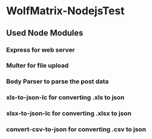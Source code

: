 # WolfMatrix-NodejsTest

## Used Node Modules

### Express for web server
### Multer for file upload
### Body Parser to parse the post data
### xls-to-json-lc for converting .xls to json
### xlsx-to-json-lc for converting .xlsx to json
### convert-csv-to-json for converting .csv to json

